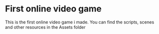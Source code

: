# First online video game
This is the first online video game i made.
You can find the scripts, scenes and other resources in the Assets folder
